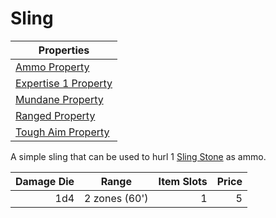 # Sling

| Properties                                                                 |
| -------------------------------------------------------------------------- |
| [Ammo Property](../../Weapon%20Properties/Ammo%20Property.md)                 |
| [Expertise 1 Property](../../Weapon%20Properties/Expertise%20X%20Property.md) |
| [Mundane Property](../../Material%20Properties/Mundane%20Property.md)   |
| [Ranged Property](../../Weapon%20Properties/Ranged%20Property.md)             |
| [Tough Aim Property](../../Weapon%20Properties/Tough%20Aim%20Property.md)     |

A simple sling that can be used to hurl 1 [Sling Stone](../Ammo/Sling%20Stone.md) as ammo.

| Damage Die | Range         | Item Slots | Price |
| ---------: | ------------- | ---------: | ----: |
|        1d4 | 2 zones (60') |          1 |     5 |
